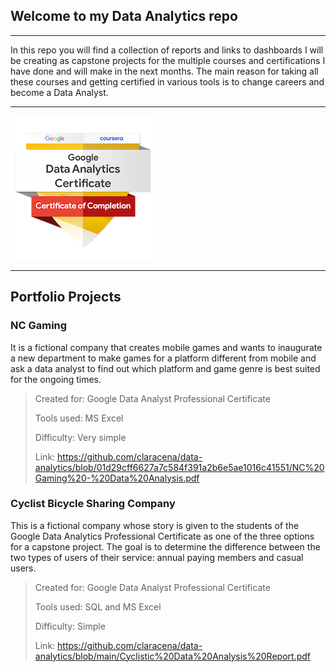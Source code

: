 ## Welcome to my Data Analytics repo
---

In this repo you will find a collection of reports and links to dashboards I will be creating as capstone projects for the multiple courses and certifications I have done and will make in the next months. The main reason for taking all these courses and getting certified in various tools is to change careers and become a Data Analyst.

---

![alt text](https://github.com/claracena/data-analytics/blob/main/google-data-analytics-badge-230x230.png "Google Data Analytics Badge")

---

## Portfolio Projects

### NC Gaming
It is a fictional company that creates mobile games and wants to inaugurate a new department to make games for a platform different from mobile and ask a data analyst to find out which platform and game genre is best suited for the ongoing times.

> Created for: Google Data Analyst Professional Certificate
> 
> Tools used: MS Excel
> 
> Difficulty: Very simple
> 
> Link: https://github.com/claracena/data-analytics/blob/01d29cff6627a7c584f391a2b6e5ae1016c41551/NC%20Gaming%20-%20Data%20Analysis.pdf

### Cyclist Bicycle Sharing Company
This is a fictional company whose story is given to the students of the Google Data Analytics Professional Certificate as one of the three options for a capstone project. The goal is to determine the difference between the two types of users of their service: annual paying members and casual users.

> Created for: Google Data Analyst Professional Certificate
> 
> Tools used: SQL and MS Excel
> 
> Difficulty: Simple
> 
> Link: https://github.com/claracena/data-analytics/blob/main/Cyclistic%20Data%20Analysis%20Report.pdf

